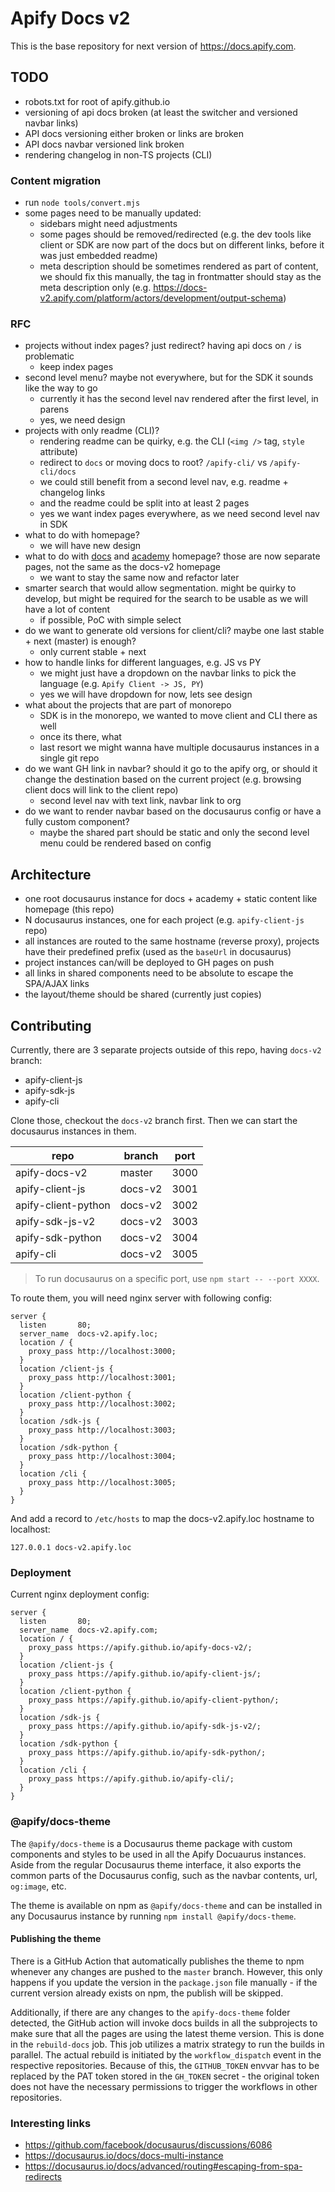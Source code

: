# Apify Docs v2

This is the base repository for next version of https://docs.apify.com.

## TODO

- robots.txt for root of apify.github.io
- versioning of api docs broken (at least the switcher and versioned navbar links)
- API docs versioning either broken or links are broken
- API docs navbar versioned link broken
- rendering changelog in non-TS projects (CLI)

### Content migration

- run `node tools/convert.mjs`
- some pages need to be manually updated:
  - sidebars might need adjustments
  - some pages should be removed/redirected (e.g. the dev tools like client or SDK are now part of the docs but on different links, before it was just embedded readme)
  - meta description should be sometimes rendered as part of content, we should fix this manually, the tag in frontmatter should stay as the meta description only (e.g. https://docs-v2.apify.com/platform/actors/development/output-schema)

### RFC

- projects without index pages? just redirect? having api docs on `/` is problematic
  - keep index pages
- second level menu? maybe not everywhere, but for the SDK it sounds like the way to go
  - currently it has the second level nav rendered after the first level, in parens
  - yes, we need design
- projects with only readme (CLI)?
  - rendering readme can be quirky, e.g. the CLI (`<img />` tag, `style` attribute)
  - redirect to `docs` or moving docs to root? `/apify-cli/` vs `/apify-cli/docs`
  - we could still benefit from a second level nav, e.g. readme + changelog links
  - and the readme could be split into at least 2 pages
  - yes we want index pages everywhere, as we need second level nav in SDK
- what to do with homepage?
  - we will have new design
- what to do with [docs](https://docs.apify.com/) and [academy](https://developers.apify.com/academy) homepage? those are now separate pages, not the same as the docs-v2 homepage
  - we want to stay the same now and refactor later
- smarter search that would allow segmentation. might be quirky to develop, but might be required for the search to be usable as we will have a lot of content
  - if possible, PoC with simple select
- do we want to generate old versions for client/cli? maybe one last stable + next (master) is enough?
  - only current stable + next
- how to handle links for different languages, e.g. JS vs PY
  - we might just have a dropdown on the navbar links to pick the language (e.g. `Apify Client -> JS, PY`)
  - yes we will have dropdown for now, lets see design
- what about the projects that are part of monorepo
  - SDK is in the monorepo, we wanted to move client and CLI there as well
  - once its there, what
  - last resort we might wanna have multiple docusaurus instances in a single git repo
- do we want GH link in navbar? should it go to the apify org, or should it change the destination based on the current project (e.g. browsing client docs will link to the client repo)
  - second level nav with text link, navbar link to org
- do we want to render navbar based on the docusaurus config or have a fully custom component?
  - maybe the shared part should be static and only the second level menu could be rendered based on config

## Architecture

- one root docusaurus instance for docs + academy + static content like homepage (this repo)
- N docusaurus instances, one for each project (e.g. `apify-client-js` repo)
- all instances are routed to the same hostname (reverse proxy), projects have their predefined prefix (used as the `baseUrl` in docusaurus)
- project instances can/will be deployed to GH pages on push
- all links in shared components need to be absolute to escape the SPA/AJAX links
- the layout/theme should be shared (currently just copies)

## Contributing

Currently, there are 3 separate projects outside of this repo, having `docs-v2` branch:

- apify-client-js
- apify-sdk-js
- apify-cli

Clone those, checkout the `docs-v2` branch first. Then we can start the docusaurus instances in them.

| repo                | branch  | port |
|---------------------|---------|------|
| apify-docs-v2       | master  | 3000 |
| apify-client-js     | docs-v2 | 3001 |
| apify-client-python | docs-v2 | 3002 |
| apify-sdk-js-v2     | docs-v2 | 3003 |
| apify-sdk-python    | docs-v2 | 3004 |
| apify-cli           | docs-v2 | 3005 |

> To run docusaurus on a specific port, use `npm start -- --port XXXX`.

To route them, you will need nginx server with following config:

```nginx
server {
  listen       80;
  server_name  docs-v2.apify.loc;
  location / {
    proxy_pass http://localhost:3000;
  }
  location /client-js {
    proxy_pass http://localhost:3001;
  }
  location /client-python {
    proxy_pass http://localhost:3002;
  }
  location /sdk-js {
    proxy_pass http://localhost:3003;
  }
  location /sdk-python {
    proxy_pass http://localhost:3004;
  }
  location /cli {
    proxy_pass http://localhost:3005;
  }
}
```

And add a record to `/etc/hosts` to map the docs-v2.apify.loc hostname to localhost:

```
127.0.0.1 docs-v2.apify.loc
```

### Deployment

Current nginx deployment config:

```nginx
server {
  listen       80;
  server_name  docs-v2.apify.com;
  location / {
    proxy_pass https://apify.github.io/apify-docs-v2/;
  }
  location /client-js {
    proxy_pass https://apify.github.io/apify-client-js/;
  }
  location /client-python {
    proxy_pass https://apify.github.io/apify-client-python/;
  }
  location /sdk-js {
    proxy_pass https://apify.github.io/apify-sdk-js-v2/;
  }
  location /sdk-python {
    proxy_pass https://apify.github.io/apify-sdk-python/;
  }
  location /cli {
    proxy_pass https://apify.github.io/apify-cli/;
  }
}
```

### @apify/docs-theme

The `@apify/docs-theme` is a Docusaurus theme package with custom components and styles to be used in all the Apify Docuaurus instances. 
Aside from the regular Docusaurus theme interface, it also exports the common parts of the Docusaurus config, such as the navbar contents, url, `og:image`, etc.

The theme is available on npm as `@apify/docs-theme` and can be installed in any Docusaurus instance by running `npm install @apify/docs-theme`.

#### Publishing the theme
There is a GitHub Action that automatically publishes the theme to npm whenever any changes are pushed to the `master` branch. However, this only happens if you update the version in the `package.json` file manually - if the current version already exists on npm, the publish will be skipped.

Additionally, if there are any changes to the `apify-docs-theme` folder detected, the GitHub action will invoke docs builds in all the subprojects to make sure that all the pages are using the latest theme version. This is done in the `rebuild-docs` job. This job utilizes a matrix strategy to run the builds in parallel. The actual rebuild is initiated by the `workflow_dispatch` event in the respective repositories. Because of this, the `GITHUB_TOKEN` envvar has to be replaced by the PAT token stored in the `GH_TOKEN` secret - the original token does not have the necessary permissions to trigger the workflows in other repositories.

### Interesting links

- https://github.com/facebook/docusaurus/discussions/6086
- https://docusaurus.io/docs/docs-multi-instance
- https://docusaurus.io/docs/advanced/routing#escaping-from-spa-redirects
